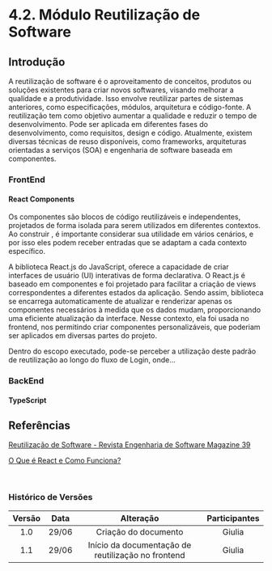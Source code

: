 # 4.2. Módulo Reutilização de Software

## Introdução 

A reutilização de software é o aproveitamento de conceitos, produtos ou soluções existentes para criar novos softwares, visando melhorar a qualidade e a produtividade. Isso envolve reutilizar partes de sistemas anteriores, como especificações, módulos, arquitetura e código-fonte. A reutilização tem como objetivo aumentar a qualidade e reduzir o tempo de desenvolvimento. Pode ser aplicada em diferentes fases do desenvolvimento, como requisitos, design e código. Atualmente, existem diversas técnicas de reuso disponíveis, como frameworks, arquiteturas orientadas a serviços (SOA) e engenharia de software baseada em componentes. 

### FrontEnd

#### React Components

Os componentes são blocos de código reutilizáveis e independentes, projetados de forma isolada para serem utilizados em diferentes contextos. Ao construir , é importante considerar sua utilidade em vários cenários, e por isso eles podem receber entradas que se adaptam a cada contexto específico.

A biblioteca React.js do JavaScript, oferece a capacidade de criar interfaces de usuário (UI) interativas de forma declarativa. O React.js é baseado em componentes e foi projetado para facilitar a criação de views correspondentes a diferentes estados da aplicação. Sendo assim, biblioteca se encarrega automaticamente de atualizar e renderizar apenas os componentes necessários à medida que os dados mudam, proporcionando uma eficiente atualização da interface. Nesse contexto, ela foi usada no frontend, nos permitindo criar componentes personalizáveis, que poderiam ser aplicados em diversas partes do projeto.

Dentro do escopo executado, pode-se perceber a utilização deste padrão de reutilização ao longo do fluxo de Login, onde...
### BackEnd
#### TypeScript 

## Referências

[Reutilização de Software - Revista Engenharia de Software Magazine 39](https://www.devmedia.com.br/reutilizacao-de-software-revista-engenharia-de-software-magazine-39/21956#:~:text=A%20reutiliza%C3%A7%C3%A3o%20de%20software%20se,a%20qualidade%20e%20a%20produtividade.)

[O Que é React e Como Funciona?](https://www.hostinger.com.br/tutoriais/o-que-e-react-javascript)

<br>

### Histórico de Versões

| Versão | Data  |                 Alteração                 |      Participantes       |
| :----: | :---: | :---------------------------------------: | :----------------------: |
| 1.0 | 29/06 | Criação do documento  | Giulia |
| 1.1 | 29/06 | Início da documentação de reutilização no frontend | Giulia |
